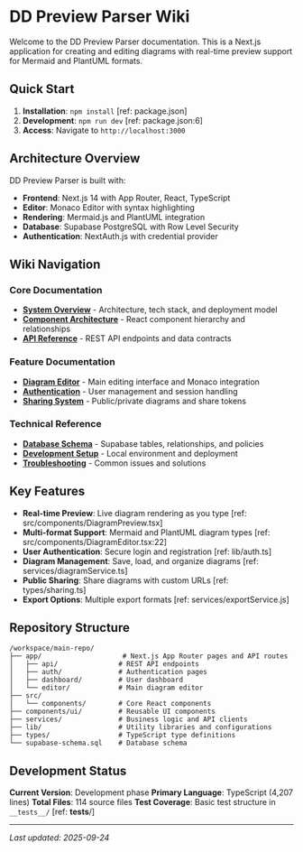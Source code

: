 # DD Preview Parser Wiki

Welcome to the DD Preview Parser documentation. This is a Next.js application for creating and editing diagrams with real-time preview support for Mermaid and PlantUML formats.

## Quick Start

1. **Installation**: `npm install` [ref: package.json]
2. **Development**: `npm run dev` [ref: package.json:6]
3. **Access**: Navigate to `http://localhost:3000`

## Architecture Overview

DD Preview Parser is built with:
- **Frontend**: Next.js 14 with App Router, React, TypeScript
- **Editor**: Monaco Editor with syntax highlighting
- **Rendering**: Mermaid.js and PlantUML integration
- **Database**: Supabase PostgreSQL with Row Level Security
- **Authentication**: NextAuth.js with credential provider

## Wiki Navigation

### Core Documentation
- [**System Overview**](system-overview.md) - Architecture, tech stack, and deployment model
- [**Component Architecture**](component-architecture.md) - React component hierarchy and relationships
- [**API Reference**](api-reference.md) - REST API endpoints and data contracts

### Feature Documentation
- [**Diagram Editor**](diagram-editor.md) - Main editing interface and Monaco integration
- [**Authentication**](authentication.md) - User management and session handling
- [**Sharing System**](sharing-system.md) - Public/private diagrams and share tokens

### Technical Reference
- [**Database Schema**](database-schema.md) - Supabase tables, relationships, and policies
- [**Development Setup**](development-setup.md) - Local environment and deployment
- [**Troubleshooting**](troubleshooting.md) - Common issues and solutions

## Key Features

- **Real-time Preview**: Live diagram rendering as you type [ref: src/components/DiagramPreview.tsx]
- **Multi-format Support**: Mermaid and PlantUML diagram types [ref: src/components/DiagramEditor.tsx:22]
- **User Authentication**: Secure login and registration [ref: lib/auth.ts]
- **Diagram Management**: Save, load, and organize diagrams [ref: services/diagramService.ts]
- **Public Sharing**: Share diagrams with custom URLs [ref: types/sharing.ts]
- **Export Options**: Multiple export formats [ref: services/exportService.js]

## Repository Structure

```
/workspace/main-repo/
├── app/                    # Next.js App Router pages and API routes
│   ├── api/               # REST API endpoints
│   ├── auth/              # Authentication pages
│   ├── dashboard/         # User dashboard
│   └── editor/            # Main diagram editor
├── src/
│   └── components/        # Core React components
├── components/ui/         # Reusable UI components
├── services/              # Business logic and API clients
├── lib/                   # Utility libraries and configurations
├── types/                 # TypeScript type definitions
└── supabase-schema.sql    # Database schema
```

## Development Status

**Current Version**: Development phase
**Primary Language**: TypeScript (4,207 lines)
**Total Files**: 114 source files
**Test Coverage**: Basic test structure in `__tests__/` [ref: __tests__/]

---

*Last updated: 2025-09-24*